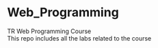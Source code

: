 # Web_Programming
TR Web Programming Course <br />
This repo includes all the labs related to the course
